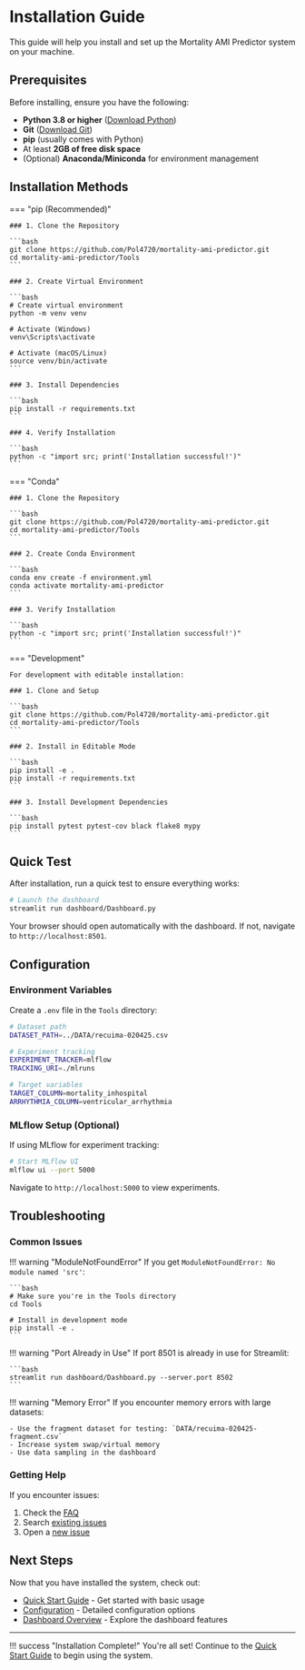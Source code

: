 # Installation Guide

This guide will help you install and set up the Mortality AMI Predictor system on your machine.

## Prerequisites

Before installing, ensure you have the following:

- **Python 3.8 or higher** ([Download Python](https://www.python.org/downloads/))
- **Git** ([Download Git](https://git-scm.com/downloads))
- **pip** (usually comes with Python)
- At least **2GB of free disk space**
- (Optional) **Anaconda/Miniconda** for environment management

## Installation Methods

=== "pip (Recommended)"

    ### 1. Clone the Repository
    
    ```bash
    git clone https://github.com/Pol4720/mortality-ami-predictor.git
    cd mortality-ami-predictor/Tools
    ```
    
    ### 2. Create Virtual Environment
    
    ```bash
    # Create virtual environment
    python -m venv venv
    
    # Activate (Windows)
    venv\Scripts\activate
    
    # Activate (macOS/Linux)
    source venv/bin/activate
    ```
    
    ### 3. Install Dependencies
    
    ```bash
    pip install -r requirements.txt
    ```
    
    ### 4. Verify Installation
    
    ```bash
    python -c "import src; print('Installation successful!')"
    ```

=== "Conda"

    ### 1. Clone the Repository
    
    ```bash
    git clone https://github.com/Pol4720/mortality-ami-predictor.git
    cd mortality-ami-predictor/Tools
    ```
    
    ### 2. Create Conda Environment
    
    ```bash
    conda env create -f environment.yml
    conda activate mortality-ami-predictor
    ```
    
    ### 3. Verify Installation
    
    ```bash
    python -c "import src; print('Installation successful!')"
    ```

=== "Development"

    For development with editable installation:
    
    ### 1. Clone and Setup
    
    ```bash
    git clone https://github.com/Pol4720/mortality-ami-predictor.git
    cd mortality-ami-predictor/Tools
    ```
    
    ### 2. Install in Editable Mode
    
    ```bash
    pip install -e .
    pip install -r requirements.txt
    ```
    
    ### 3. Install Development Dependencies
    
    ```bash
    pip install pytest pytest-cov black flake8 mypy
    ```

## Quick Test

After installation, run a quick test to ensure everything works:

```bash
# Launch the dashboard
streamlit run dashboard/Dashboard.py
```

Your browser should open automatically with the dashboard. If not, navigate to `http://localhost:8501`.

## Configuration

### Environment Variables

Create a `.env` file in the `Tools` directory:

```bash
# Dataset path
DATASET_PATH=../DATA/recuima-020425.csv

# Experiment tracking
EXPERIMENT_TRACKER=mlflow
TRACKING_URI=./mlruns

# Target variables
TARGET_COLUMN=mortality_inhospital
ARRHYTHMIA_COLUMN=ventricular_arrhythmia
```

### MLflow Setup (Optional)

If using MLflow for experiment tracking:

```bash
# Start MLflow UI
mlflow ui --port 5000
```

Navigate to `http://localhost:5000` to view experiments.

## Troubleshooting

### Common Issues

!!! warning "ModuleNotFoundError"
    If you get `ModuleNotFoundError: No module named 'src'`:
    
    ```bash
    # Make sure you're in the Tools directory
    cd Tools
    
    # Install in development mode
    pip install -e .
    ```

!!! warning "Port Already in Use"
    If port 8501 is already in use for Streamlit:
    
    ```bash
    streamlit run dashboard/Dashboard.py --server.port 8502
    ```

!!! warning "Memory Error"
    If you encounter memory errors with large datasets:
    
    - Use the fragment dataset for testing: `DATA/recuima-020425-fragment.csv`
    - Increase system swap/virtual memory
    - Use data sampling in the dashboard

### Getting Help

If you encounter issues:

1. Check the [FAQ](../developer/contributing.md#faq)
2. Search [existing issues](https://github.com/Pol4720/mortality-ami-predictor/issues)
3. Open a [new issue](https://github.com/Pol4720/mortality-ami-predictor/issues/new)

## Next Steps

Now that you have installed the system, check out:

- [Quick Start Guide](quickstart.md) - Get started with basic usage
- [Configuration](configuration.md) - Detailed configuration options
- [Dashboard Overview](../user-guide/dashboard.md) - Explore the dashboard features

---

!!! success "Installation Complete!"
    You're all set! Continue to the [Quick Start Guide](quickstart.md) to begin using the system.
